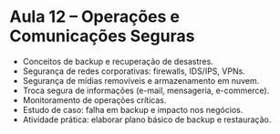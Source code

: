 # Aula 12 – Operações e Comunicações Seguras

* Conceitos de backup e recuperação de desastres.
* Segurança de redes corporativas: firewalls, IDS/IPS, VPNs.
* Segurança de mídias removíveis e armazenamento em nuvem.
* Troca segura de informações (e-mail, mensageria, e-commerce).
* Monitoramento de operações críticas.
* Estudo de caso: falha em backup e impacto nos negócios.
* Atividade prática: elaborar plano básico de backup e restauração.
